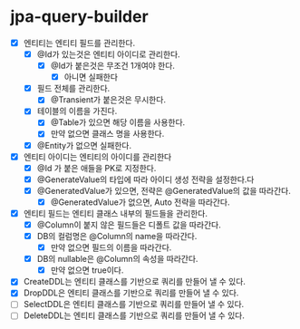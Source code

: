# jpa-query-builder

- [X] 엔티티는 엔티티 필드를 관리한다.
    - [X] @Id가 있는것은 엔티티 아이디로 관리한다.
        - [X] @Id가 붙은것은 무조건 1개여야 한다.
            - [X] 아니면 실패한다
    - [X] 필드 전체를 관리한다.
        - [X] @Transient가 붙은것은 무시한다.
    - [X] 테이블의 이름을 가진다.
        - [X] @Table가 있으면 해당 이름을 사용한다.
        - [X] 만약 없으면 클래스 명을 사용한다.
    - [X] @Entity가 없으면 실패한다.
- [X] 엔티티 아이디는 엔티티의 아이디를 관리한다
    - [X] @Id 가 붙은 애들을 PK로 지정한다.
    - [X] @GenerateValue의 타입에 따라 아이디 생성 전략을 설정한다.다
    - [X] @GeneratedValue가 있으면, 전략은 @GeneratedValue의 값을 따라간다.
        - [X] @GeneratedValue가 없으면, Auto 전략을 따라간다.
- [X] 엔티티 필드는 엔티티 클래스 내부의 필드들을 관리한다.
    - [X] @Column이 붙지 않은 필드들은 디폴트 값을 따라간다.
    - [X] DB의 컬럼명은 @Column의 name을 따라간다.
        - [X] 만약 없으면 필드의 이름을 따라간다.
    - [X] DB의 nullable은 @Column의 속성을 따라간다.
        - [X] 만약 없으면 true이다.
- [X] CreateDDL는 엔티티 클래스를 기반으로 쿼리를 만들어 낼 수 있다.
- [X] DropDDL은 엔티티 클래스를 기반으로 쿼리를 만들어 낼 수 있다.
- [ ] SelectDDL은 엔티티 클래스를 기반으로 쿼리를 만들어 낼 수 있다.
- [ ] DeleteDDL는 엔티티 클래스를 기반으로 쿼리를 만들어 낼 수 있다.
